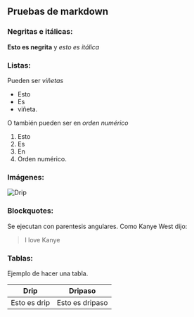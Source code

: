 ## Pruebas de markdown
### Negritas e itálicas:
__Esto es negrita__ y 
*esto es itálica*


### Listas:
Pueden ser *viñetas*
* Esto
* Es
* viñeta.

O también pueden ser en *orden numérico*
1. Esto
1. Es
1. En
1. Orden numérico.

### Imágenes:
![Drip](https://e00-elmundo.uecdn.es/assets/multimedia/imagenes/2021/08/26/16299752237253.jpg)

### Blockquotes:
Se ejecutan con parentesis angulares. Como Kanye West dijo:
> I love Kanye

### Tablas:
Ejemplo de hacer una tabla.

Drip | Dripaso
------------ | ------------------
Esto es drip | Esto es dripaso
